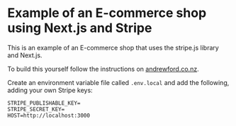 # Example of an E-commerce shop using Next.js and Stripe

This is an example of an E-commerce shop that uses the stripe.js library and Next.js.

To build this yourself follow the instructions on [andrewford.co.nz](https://andrewford.co.nz/articles/shop-nextjs-stripe-introduction/).

Create an environment variable file called `.env.local` and add the following, adding your own Stripe keys:

```env
STRIPE_PUBLISHABLE_KEY=
STRIPE_SECRET_KEY=
HOST=http://localhost:3000
```
